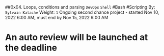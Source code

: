 ##0x04. Loops, conditions and parsing
``DevOps``
``Shell``
#Bash
#Scripting
 By: `Sylvain Kalache`
 Weight: `1`
 Ongoing second chance project - started Nov 10, 2022 6:00 AM, must end by Nov 15, 2022 6:00 AM
# An auto review will be launched at the deadline


